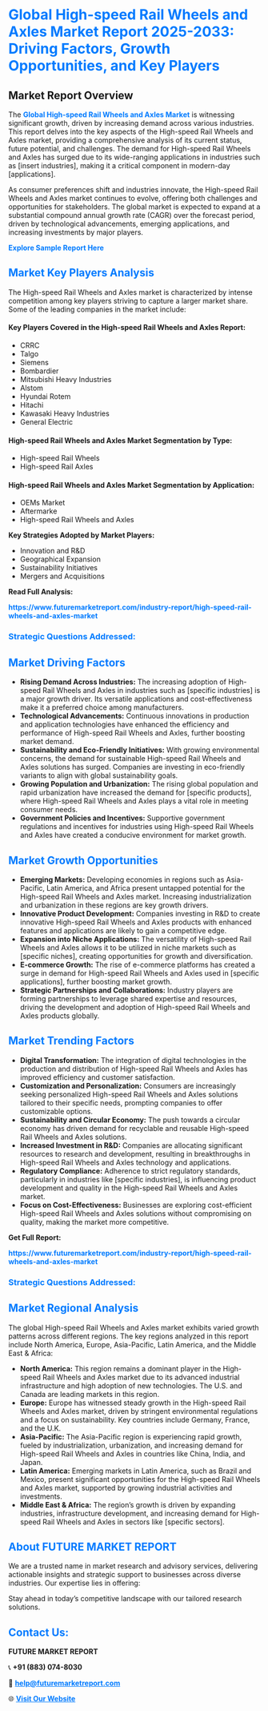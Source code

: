<h1 style="color: #007BFF;">Global High-speed Rail Wheels and Axles Market Report 2025-2033: Driving Factors, Growth Opportunities, and Key Players</h1>

<section id="overview">
<h2>Market Report Overview</h2>
<p>The <a href="https://www.futuremarketreport.com/industry-report/high-speed-rail-wheels-and-axles-market" style="color: #007BFF; text-decoration: none;"><strong>Global High-speed Rail Wheels and Axles Market</strong></a> is witnessing significant growth, driven by increasing demand across various industries. This report delves into the key aspects of the High-speed Rail Wheels and Axles market, providing a comprehensive analysis of its current status, future potential, and challenges. The demand for High-speed Rail Wheels and Axles has surged due to its wide-ranging applications in industries such as [insert industries], making it a critical component in modern-day [applications].</p>
<p>As consumer preferences shift and industries innovate, the High-speed Rail Wheels and Axles market continues to evolve, offering both challenges and opportunities for stakeholders. The global market is expected to expand at a substantial compound annual growth rate (CAGR) over the forecast period, driven by technological advancements, emerging applications, and increasing investments by major players.</p>
</section>

<section id="overview">
<p><a href="https://www.futuremarketreport.com/request-sample/reportId=126351" style="color: #007BFF; text-decoration: none;"><strong>Explore Sample Report Here</strong></a></p>
</section>

<section id="key-players">
<h2 style="color: #007BFF;">Market Key Players Analysis</h2>
<p>The High-speed Rail Wheels and Axles market is characterized by intense competition among key players striving to capture a larger market share. Some of the leading companies in the market include:</p>
<h4>Key Players Covered in the High-speed Rail Wheels and Axles Report:</h4>
<ul><li>CRRC</li><li>Talgo</li><li>Siemens</li><li>Bombardier</li><li>Mitsubishi Heavy Industries</li><li>Alstom</li><li>Hyundai Rotem</li><li>Hitachi</li><li>Kawasaki Heavy Industries</li><li>General Electric</li></ul>
<h4>High-speed Rail Wheels and Axles Market Segmentation by Type:</h4>
<ul><li>High-speed Rail Wheels</li><li>High-speed Rail Axles</li></ul>

<h4>High-speed Rail Wheels and Axles Market Segmentation by Application:</h4>
<ul><li>OEMs Market</li><li>Aftermarke</li><li>High-speed Rail Wheels and Axles</li></ul>
<p><strong>Key Strategies Adopted by Market Players:</strong></p>
<ul>
<li>Innovation and R&D</li>
<li>Geographical Expansion</li>
<li>Sustainability Initiatives</li>
<li>Mergers and Acquisitions</li>
</ul>
</section>

<section>
<p><strong>Read Full Analysis: </strong></p><a href="https://www.futuremarketreport.com/industry-report/high-speed-rail-wheels-and-axles-market" style="color: #007BFF; text-decoration: none;"><strong>https://www.futuremarketreport.com/industry-report/high-speed-rail-wheels-and-axles-market</strong></a>
<h3 style="color: #007BFF;">Strategic Questions Addressed:</h3>
</section>

<section id="driving-factors">
<h2 style="color: #007BFF;">Market Driving Factors</h2>
<ul>
<li><strong>Rising Demand Across Industries:</strong> The increasing adoption of High-speed Rail Wheels and Axles in industries such as [specific industries] is a major growth driver. Its versatile applications and cost-effectiveness make it a preferred choice among manufacturers.</li>
<li><strong>Technological Advancements:</strong> Continuous innovations in production and application technologies have enhanced the efficiency and performance of High-speed Rail Wheels and Axles, further boosting market demand.</li>
<li><strong>Sustainability and Eco-Friendly Initiatives:</strong> With growing environmental concerns, the demand for sustainable High-speed Rail Wheels and Axles solutions has surged. Companies are investing in eco-friendly variants to align with global sustainability goals.</li>
<li><strong>Growing Population and Urbanization:</strong> The rising global population and rapid urbanization have increased the demand for [specific products], where High-speed Rail Wheels and Axles plays a vital role in meeting consumer needs.</li>
<li><strong>Government Policies and Incentives:</strong> Supportive government regulations and incentives for industries using High-speed Rail Wheels and Axles have created a conducive environment for market growth.</li>
</ul>
</section>

<section id="growth-opportunities">
<h2 style="color: #007BFF;">Market Growth Opportunities</h2>
<ul>
<li><strong>Emerging Markets:</strong> Developing economies in regions such as Asia-Pacific, Latin America, and Africa present untapped potential for the High-speed Rail Wheels and Axles market. Increasing industrialization and urbanization in these regions are key growth drivers.</li>
<li><strong>Innovative Product Development:</strong> Companies investing in R&D to create innovative High-speed Rail Wheels and Axles products with enhanced features and applications are likely to gain a competitive edge.</li>
<li><strong>Expansion into Niche Applications:</strong> The versatility of High-speed Rail Wheels and Axles allows it to be utilized in niche markets such as [specific niches], creating opportunities for growth and diversification.</li>
<li><strong>E-commerce Growth:</strong> The rise of e-commerce platforms has created a surge in demand for High-speed Rail Wheels and Axles used in [specific applications], further boosting market growth.</li>
<li><strong>Strategic Partnerships and Collaborations:</strong> Industry players are forming partnerships to leverage shared expertise and resources, driving the development and adoption of High-speed Rail Wheels and Axles products globally.</li>
</ul>
</section>

<section id="trending-factors">
<h2 style="color: #007BFF;">Market Trending Factors</h2>
<ul>
<li><strong>Digital Transformation:</strong> The integration of digital technologies in the production and distribution of High-speed Rail Wheels and Axles has improved efficiency and customer satisfaction.</li>
<li><strong>Customization and Personalization:</strong> Consumers are increasingly seeking personalized High-speed Rail Wheels and Axles solutions tailored to their specific needs, prompting companies to offer customizable options.</li>
<li><strong>Sustainability and Circular Economy:</strong> The push towards a circular economy has driven demand for recyclable and reusable High-speed Rail Wheels and Axles solutions.</li>
<li><strong>Increased Investment in R&D:</strong> Companies are allocating significant resources to research and development, resulting in breakthroughs in High-speed Rail Wheels and Axles technology and applications.</li>
<li><strong>Regulatory Compliance:</strong> Adherence to strict regulatory standards, particularly in industries like [specific industries], is influencing product development and quality in the High-speed Rail Wheels and Axles market.</li>
<li><strong>Focus on Cost-Effectiveness:</strong> Businesses are exploring cost-efficient High-speed Rail Wheels and Axles solutions without compromising on quality, making the market more competitive.</li>
</ul>
</section>

<section>
<p><strong>Get Full Report: </strong></p><a href="https://www.futuremarketreport.com/industry-report/high-speed-rail-wheels-and-axles-market" style="color: #007BFF; text-decoration: none;"><strong>https://www.futuremarketreport.com/industry-report/high-speed-rail-wheels-and-axles-market</strong></a>
<h3 style="color: #007BFF;">Strategic Questions Addressed:</h3>
</section>


<section id="regional-analysis">
<h2 style="color: #007BFF;">Market Regional Analysis</h2>
<p>The global High-speed Rail Wheels and Axles market exhibits varied growth patterns across different regions. The key regions analyzed in this report include North America, Europe, Asia-Pacific, Latin America, and the Middle East & Africa:</p>
<ul>
<li><strong>North America:</strong> This region remains a dominant player in the High-speed Rail Wheels and Axles market due to its advanced industrial infrastructure and high adoption of new technologies. The U.S. and Canada are leading markets in this region.</li>
<li><strong>Europe:</strong> Europe has witnessed steady growth in the High-speed Rail Wheels and Axles market, driven by stringent environmental regulations and a focus on sustainability. Key countries include Germany, France, and the U.K.</li>
<li><strong>Asia-Pacific:</strong> The Asia-Pacific region is experiencing rapid growth, fueled by industrialization, urbanization, and increasing demand for High-speed Rail Wheels and Axles in countries like China, India, and Japan.</li>
<li><strong>Latin America:</strong> Emerging markets in Latin America, such as Brazil and Mexico, present significant opportunities for the High-speed Rail Wheels and Axles market, supported by growing industrial activities and investments.</li>
<li><strong>Middle East & Africa:</strong> The region’s growth is driven by expanding industries, infrastructure development, and increasing demand for High-speed Rail Wheels and Axles in sectors like [specific sectors].</li>
</ul>
</section>

<footer>
<h2 style="color: #007BFF;">About FUTURE MARKET REPORT</h2>
<p>We are a trusted name in market research and advisory services, delivering actionable insights and strategic support to businesses across diverse industries. Our expertise lies in offering:</p>

<p>Stay ahead in today’s competitive landscape with our tailored research solutions.</p>

<h2 style="color: #007BFF;">Contact Us:</h2>
<p><strong>FUTURE MARKET REPORT</strong></p>
<p>📞 <strong>+91 (883) 074-8030</strong></p>
<p>📧 <strong><a href="mailto:help@futuremarketreport.com" style="color: #007BFF;">help@futuremarketreport.com</a></strong></p>
<p>🌐 <strong><a href="https://www.futuremarketreport.com/" style="color: #007BFF;">Visit Our Website</a></strong></p>
</footer>